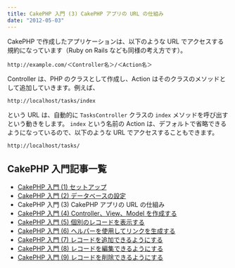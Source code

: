```yaml
---
title: CakePHP 入門 (3) CakePHP アプリの URL の仕組み
date: "2012-05-03"
---
```


CakePHP で作成したアプリケーションは、以下のような URL でアクセスする規約になっています（Ruby on Rails なども同様の考え方です）。

~~~
http://example.com/＜Controller名＞/＜Action名＞
~~~

Controller は、PHP のクラスとして作成し、Action はそのクラスのメソッドとして追加していきます。例えば、

~~~
http://localhost/tasks/index
~~~

という URL は、自動的に `TasksController` クラスの `index` メソッドを呼び出すという動きをします。
`index` という名前の Action は、デフォルトで省略できるようになっているので、以下のような URL でアクセスすることもできます。

~~~
http://localhost/tasks/
~~~


CakePHP 入門記事一覧
----

- [CakePHP 入門 (1) セットアップ](./abc-1.html)
- [CakePHP 入門 (2) データベースの設定](./abc-2.html)
- CakePHP 入門 (3) CakePHP アプリの URL の仕組み
- [CakePHP 入門 (4) Controller、View、Model を作成する](./abc-4.html)
- [CakePHP 入門 (5) 個別のレコードを表示する](./abc-5.html)
- [CakePHP 入門 (6) ヘルパーを使用してリンクを生成する](./abc-6.html)
- [CakePHP 入門 (7) レコードを追加できるようにする](./abc-7.html)
- [CakePHP 入門 (8) レコードを編集できるようにする](./abc-8.html)
- [CakePHP 入門 (9) レコードを削除できるようにする](./abc-9.html)

